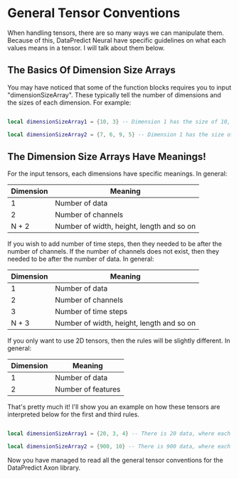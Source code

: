 # General Tensor Conventions

When handling tensors, there are so many ways we can manipulate them. Because of this, DataPredict Neural have specific guidelines on what each values means in a tensor. I will talk about them below.

## The Basics Of Dimension Size Arrays 

You may have noticed that some of the function blocks requires you to input "dimensionSizeArray". These typically tell the number of dimensions and the sizes of each dimension. For example:

```lua

local dimensionSizeArray1 = {10, 3} -- Dimension 1 has the size of 10, dimension 2 has the size of 3.

local dimensionSizeArray2 = {7, 6, 9, 5} -- Dimension 1 has the size of 7, dimension 2 has the size of 6, dimension 3 has the size of 9 and dimension 4 has the size of 5.

```

## The Dimension Size Arrays Have Meanings!

For the input tensors, each dimensions have specific meanings. In general:

| Dimension | Meaning                                   |
|-----------|-------------------------------------------|
| 1         | Number of data                            |
| 2         | Number of channels                        |
| N + 2     | Number of width, height, length and so on |

If you wish to add number of time steps, then they needed to be after the number of channels. If the number of channels does not exist, then they needed to be after the number of data. In general:

| Dimension | Meaning                                   |
|-----------|-------------------------------------------|
| 1         | Number of data                            |
| 2         | Number of channels                        |
| 3         | Number of time steps                      |
| N + 3     | Number of width, height, length and so on |

If you only want to use 2D tensors, then the rules will be slightly different. In general:

| Dimension | Meaning            |
|-----------|--------------------|
| 1         | Number of data     |
| 2         | Number of features |
	
That's pretty much it! I'll show you an example on how these tensors are interpreted below for the first and third rules.

```lua

local dimensionSizeArray1 = {20, 3, 4} -- There is 20 data, where each of them have three channels and a length of 4.

local dimensionSizeArray2 = {900, 10} -- There is 900 data, where each of them have 10 features.

```

Now you have managed to read all the general tensor conventions for the DataPredict Axon library.
